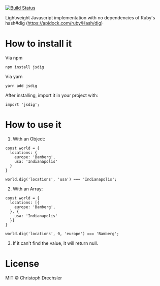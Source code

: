 [![Build Status](https://travis-ci.com/devchris/jsdig.svg?branch=master)](https://travis-ci.com/devchris/jsdig)

Lightweight Javascript implementation with no dependencies of Ruby's hash#dig (https://apidock.com/ruby/Hash/dig)

# How to install it

Via npm
```
npm install jsdig
```

Via yarn
```
yarn add jsdig
```

After installing, import it in your project with:

```
import 'jsdig';
```

# How to use it

1. With an Object:

```
const world = {
  locations: {
    europe: 'Bamberg',
    usa: 'Indianapolis'
  }
}
```

```
world.dig('locations', 'usa') === 'Indianapolis';
```

2. With an Array:
```
const world = {
  locations: [{
    europe: 'Bamberg',
  }, {
    usa: 'Indianapolis'
  }]
}
```

```
world.dig('locations', 0, 'europe') === 'Bamberg';
```

3. If it can't find the value, it will return null.


# License

MIT © Christoph Drechsler
